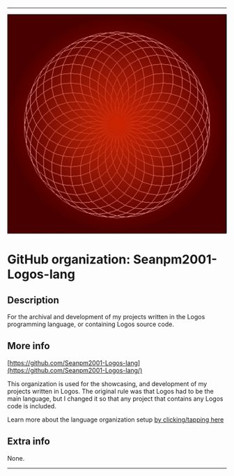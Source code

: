 
***

![LOGOS.jpeg failed to load. The file may be missing or corrupt. Check the file path for errors first.](/AdditionalInfo/2/Seanpm2001-Logos-lang/LOGOS.jpeg)

# GitHub organization: Seanpm2001-Logos-lang

## Description

For the archival and development of my projects written in the Logos programming language, or containing Logos source code.

## More info

[https://github.com/Seanpm2001-Logos-lang](https://github.com/Seanpm2001-Logos-lang/)

This organization is used for the showcasing, and development of my projects written in Logos. The original rule was that Logos had to be the main language, but I changed it so that any project that contains any Logos code is included.

Learn more about the language organization setup [by clicking/tapping here](/AdditionalInfo/LanguageOrgs/README.md)

## Extra info

None.

***
